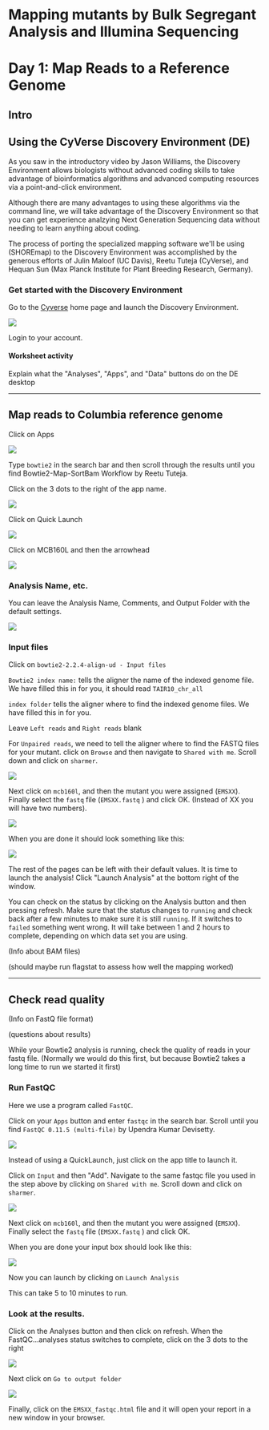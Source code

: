 # Mapping mutants by Bulk Segregant Analysis and Illumina Sequencing
# Day 1: Map Reads to a Reference Genome

## Intro

## Using the CyVerse Discovery Environment (DE)

As you saw in the introductory video by Jason Williams, the Discovery Environment allows biologists without advanced coding skills to take advantage of bioinformatics algorithms and advanced computing resources via a point-and-click environment.

Although there are many advantages to using these algorithms via the command line, we will take advantage of the Discovery Environment so that you can get experience analzying Next Generation Sequencing data without needing to learn anything about coding.

The process of porting the specialized mapping software we'll be using (SHOREmap) to the Discovery Environment was accomplished by the generous efforts of Julin Maloof (UC Davis), Reetu Tuteja (CyVerse), and Hequan Sun (Max Planck Institute for Plant Breeding Research, Germany).

### Get started with the Discovery Environment

Go to the [Cyverse](https://www.cyverse.org) home page and launch the Discovery Environment.

![](figs/launch_DE.png)

Login to your account.

#### Worksheet activity

Explain what the "Analyses", "Apps", and "Data" buttons do on the DE desktop

---

## Map reads to Columbia reference genome

Click on Apps

![](figs/CyverseDesktopApps.png)

Type `bowtie2` in the search bar and then scroll through the results until you find Bowtie2-Map-SortBam Workflow by Reetu Tuteja.

Click on the 3 dots to the right of the app name.

![](figs/Bowtie2AppSearch.png)

Click on Quick Launch

![](figs/Bowtie2AppQL.png)

Click on MCB160L and then the arrowhead

![](figs/Bowtie2AppQL2.png)


### Analysis Name, etc.

You can leave the Analysis Name, Comments, and Output Folder with the default settings.

![](figs/Bowtie_screen1.png)

### Input files

Click on `bowtie2-2.2.4-align-ud - Input files`

`Bowtie2 index name:` tells the aligner the name of the indexed genome file.  We have filled this in for you, it should read `TAIR10_chr_all`

`index folder` tells the aligner where to find the indexed genome files.  We have filled this in for you.

Leave `Left reads` and `Right reads` blank

For `Unpaired reads`, we need to tell the aligner where to find the FASTQ files for your mutant.  click on `Browse` and then  navigate to `Shared with me`.  Scroll down and click on `sharmer`.

![](figs/SharedSharmer.png)

Next click on `mcb160l`, and then the mutant you were assigned (`EMSXX`).  Finally select the `fastq` file (`EMSXX.fastq` ) and click OK.  (Instead of XX you will have two numbers).

![](figs/EMS01fastq.png)

When you are done it should look something like this:

![](figs/Bowtie2InputFiles.png)

The rest of the pages can be left with their default values.  It is time to launch the analysis!  Click "Launch Analysis" at the bottom right of the window.

You can check on the status by clicking on the Analysis button and then pressing refresh.  Make sure that the status changes to `running` and check back after a few minutes to make sure it is still `running`.  If it switches to `failed` something went wrong.  It will take between 1 and 2 hours to complete, depending on which data set you are using.

(Info about BAM files)

(should maybe run flagstat to assess how well the mapping worked)

---
## Check read quality

(Info on FastQ file format)

(questions about results)

While your Bowtie2 analysis is running, check the quality of reads in your fastq file.  (Normally we would do this first, but because Bowtie2 takes a long time to run we started it first)

### Run FastQC

Here we use a program called `FastQC`.

Click on your `Apps` button and enter `fastqc` in the search bar.  Scroll until you find `FastQC 0.11.5 (multi-file)` by Upendra Kumar Devisetty.

![](figs/FastQCAppSearch.png)

Instead of using a QuickLaunch, just click on the app title to launch it.

Click on `Input` and then "Add".  Navigate to the same fastqc file you used in the step above by clicking on `Shared with me`.  Scroll down and click on `sharmer`.

![](figs/SharedSharmer.png)

Next click on `mcb160l`, and then the mutant you were assigned (`EMSXX`).  Finally select the `fastq` file (`EMSXX.fastq` ) and click OK.

When you are done your input box should look like this:

![](figs/FastQCInput.png)

Now you can launch by clicking on `Launch Analysis`

This can take 5 to 10 minutes to run.

### Look at the results.

Click on the Analyses button and then click on refresh.  When the FastQC...analyses status switches to complete, click on the 3 dots to the right

![](figs/FastQCout1.png)

Next click on `Go to output folder`

 ![](figs/FastQCout2.png)

 Finally, click on the `EMSXX_fastqc.html` file and it will open your report in a new window in your browser.
